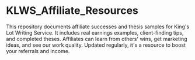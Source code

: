 # KLWS_Affiliate_Resources
This repository documents affiliate successes and thesis samples for King's Lot Writing Service. It includes real earnings examples, client-finding tips, and completed theses. Affiliates can learn from others' wins, get marketing ideas, and see our work quality. Updated regularly, it's a resource to boost your referrals and income.
